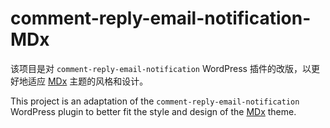 # comment-reply-email-notification-MDx

该项目是对 `comment-reply-email-notification` WordPress 插件的改版，以更好地适应 [MDx](https://github.com/yrccondor/mdx) 主题的风格和设计。

This project is an adaptation of the `comment-reply-email-notification` WordPress plugin to better fit the style and design of the [MDx](https://github.com/yrccondor/mdx) theme.
